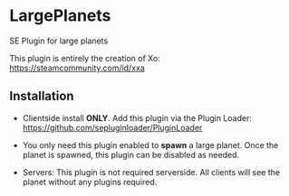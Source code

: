 # LargePlanets
SE Plugin for large planets

This plugin is entirely the creation of Xo: https://steamcommunity.com/id/xxa

## Installation

- Clientside install **ONLY**. Add this plugin via the Plugin Loader: https://github.com/sepluginloader/PluginLoader

- You only need this plugin enabled to **spawn** a large planet. Once the planet is spawned, this plugin can be disabled as needed.

- Servers: This plugin is not required serverside. All clients will see the planet without any plugins required.
